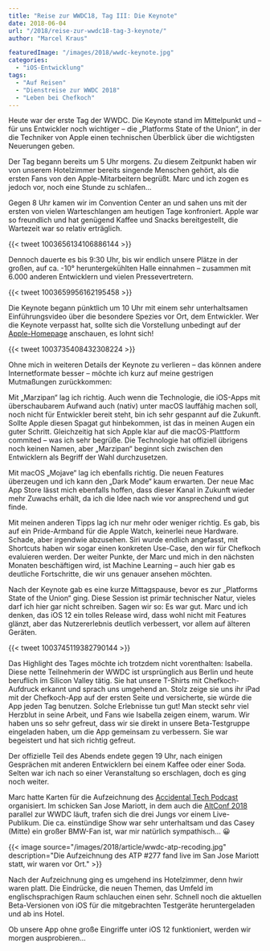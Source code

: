 ```yaml
---
title: "Reise zur WWDC18, Tag III: Die Keynote"
date: 2018-06-04
url: "/2018/reise-zur-wwdc18-tag-3-keynote/"
author: "Marcel Kraus"

featuredImage: "/images/2018/wwdc-keynote.jpg"
categories:
  - "iOS-Entwicklung"
tags:
  - "Auf Reisen"
  - "Dienstreise zur WWDC 2018"
  - "Leben bei Chefkoch"
---
```


Heute war der erste Tag der WWDC. Die Keynote stand im Mittelpunkt und – für uns Entwickler noch wichtiger – die „Platforms State of the Union“, in der die Techniker von Apple einen technischen Überblick über die wichtigsten Neuerungen geben.

Der Tag begann bereits um 5 Uhr morgens. Zu diesem Zeitpunkt haben wir von unserem Hotelzimmer bereits singende Menschen gehört, als die ersten Fans von den Apple-Mitarbeitern begrüßt. Marc und ich zogen es jedoch vor, noch eine Stunde zu schlafen…

Gegen 8 Uhr kamen wir im Convention Center an und sahen uns mit der ersten von vielen Warteschlangen am heutigen Tage konfroniert. Apple war so freundlich und hat genügend Kaffee und Snacks bereitgestellt, die Wartezeit war so relativ erträglich.

{{< tweet 1003656134106886144 >}}

 Dennoch dauerte es bis 9:30 Uhr, bis wir endlich unsere Plätze in der großen, auf ca. -10° heruntergekühlten Halle einnahmen – zusammen mit 6.000 anderen Entwicklern und vielen Pressevertretern.

<!--more-->

{{< tweet 1003659956162195458 >}}

Die Keynote begann pünktlich um 10 Uhr mit einem sehr unterhaltsamen Einführungsvideo über die besondere Spezies vor Ort, dem Entwickler. Wer die Keynote verpasst hat, sollte sich die Vorstellung unbedingt auf der [Apple-Homepage](https://www.apple.com/apple-events/june-2018/) anschauen, es lohnt sich!

{{< tweet 1003735408432308224 >}}

Ohne mich in weiteren Details der Keynote zu verlieren – das können andere Internetformate besser – möchte ich kurz auf meine gestrigen Mutmaßungen zurückkommen:

Mit „Marzipan“ lag ich richtig. Auch wenn die Technologie, die iOS-Apps mit überschaubarem Aufwand auch (nativ) unter macOS lauffähig machen soll, noch nicht für Entwickler bereit steht, bin ich sehr gespannt auf die Zukunft. Sollte Apple diesen Spagat gut hinbekommen, ist das in meinen Augen ein guter Schritt. Gleichzeitig hat sich Apple klar auf die macOS-Plattform commited – was ich sehr begrüße. Die Technologie hat offiziell übrigens noch keinen Namen, aber „Marzipan“ beginnt sich zwischen den Entwicklern als Begriff der Wahl durchzusetzen.

Mit macOS „Mojave“ lag ich ebenfalls richtig. Die neuen Features überzeugen und ich kann den „Dark Mode“ kaum erwarten. Der neue Mac App Store lässt mich ebenfalls hoffen, dass dieser Kanal in Zukunft wieder mehr Zuwachs erhält, da ich die Idee nach wie vor ansprechend und gut finde.

Mit meinen anderen Tipps lag ich nur mehr oder weniger richtig. Es gab, bis auf ein Pride-Armband für die Apple Watch, keinerlei neue Hardware. Schade, aber irgendwie abzusehen. Siri wurde endlich angefasst, mit Shortcuts haben wir sogar einen konkreten Use-Case, den wir für Chefkoch evaluieren werden. Der weiter Punkte, der Marc und mich in den nächsten Monaten beschäftigen wird, ist Machine Learning – auch hier gab es deutliche Fortschritte, die wir uns genauer ansehen möchten.

Nach der Keynote gab es eine kurze Mittagspause, bevor es zur „Platforms State of the Union“ ging. Diese Session ist primär technischer Natur, vieles darf ich hier gar nicht schreiben. Sagen wir so: Es war gut. Marc und ich denken, das iOS 12 ein tolles Release wird, dass wohl nicht mit Features glänzt, aber das Nutzererlebnis deutlich verbessert, vor allem auf älteren Geräten.

{{< tweet 1003745119382790144 >}}

Das Highlight des Tages möchte ich trotzdem nicht vorenthalten: Isabella. Diese nette Teilnehmerin der WWDC ist ursprünglich aus Berlin und heute beruflich im Silicon Valley tätig. Sie hat unsere T-Shirts mit Chefkoch-Aufdruck erkannt und sprach uns umgehend an. Stolz zeige sie uns ihr iPad mit der Chefkoch-App auf der ersten Seite und versicherte, sie würde die App jeden Tag benutzen. Solche Erlebnisse tun gut! Man steckt sehr viel Herzblut in seine Arbeit, und Fans wie Isabella zeigen einem, warum. Wir haben uns so sehr gefreut, dass wir sie direkt in unsere Beta-Testgruppe eingeladen haben, um die App gemeinsam zu verbessern. Sie war begeistert und hat sich richtig gefreut.

Der offizielle Teil des Abends endete gegen 19 Uhr, nach einigen Gesprächen mit anderen Entwicklern bei einem Kaffee oder einer Soda. Selten war ich nach so einer Veranstaltung so erschlagen, doch es ging noch weiter.

Marc hatte Karten für die Aufzeichnung des [Accidental Tech Podcast](http://atp.fm) organisiert. Im schicken San Jose Mariott, in dem auch die [AltConf 2018](http://altconf.com) parallel zur WWDC läuft, trafen sich die drei Jungs vor einem Live-Publikum. Die ca. einstündige Show war sehr unterhaltsam und das Casey (Mitte) ein großer BMW-Fan ist, war mir natürlich sympathisch… 😀

{{< image source="/images/2018/article/wwdc-atp-recoding.jpg" description="Die Aufzeichnung des ATP #277 fand live im San Jose Mariott statt, wir waren vor Ort." >}}

Nach der Aufzeichnung ging es umgehend ins Hotelzimmer, denn hwir waren platt. Die Eindrücke, die neuen Themen, das Umfeld im englischsprachigen Raum schlauchen einen sehr. Schnell noch die aktuellen Beta-Versionen von iOS für die mitgebrachten Testgeräte heruntergeladen und ab ins Hotel.

Ob unsere App ohne große Eingriffe unter iOS 12 funktioniert, werden wir morgen ausprobieren…
